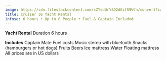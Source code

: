 ```yaml
---
image: https://cdn.filestackcontent.com/xZYsdUrYSD2dOsfR9VCn/convert?cache=true&compress=true&quality=90&w=1000&fit=max
title: Cruiser 36 Yacht Rental
infose: 6 hours • Up to 8 People • Fuel & Captain Included
---
```


**Yacht Rental**
Duration
6 hours

**Includes**
Captain
Mate
Fuel costs
Music stereo with bluetooth
Snacks (hamburgers or hot dogs)
Fruits
Beers
Ice mattress
Water
Floating mattress
All prices are in US dollars